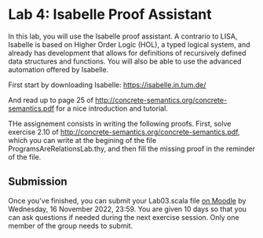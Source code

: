 # Lab 4: Isabelle Proof Assistant

In this lab, you will use the Isabelle proof assistant. A contrario to LISA, Isabelle is based on Higher Order Logic (HOL), a typed logical system, and already has development that allows for definitions of recursively defined data structures and functions. You will also be able to use the advanced automation offered by Isabelle.

First start by downloading Isabelle:
https://isabelle.in.tum.de/

And read up to page 25 of http://concrete-semantics.org/concrete-semantics.pdf for a nice introduction and tutorial.

THe assignement consists in writing the following proofs. First, solve exercise 2.10 of http://concrete-semantics.org/concrete-semantics.pdf, which you can write at the begining of the file ProgramsAreRelationsLab.thy, and then fill the missing proof in the reminder of the file.



## Submission
Once you've finished, you can submit your Lab03.scala file [on Moodle](https://moodle.epfl.ch/mod/assign/view.php?id=1100580) by Wednesday, 16 November 2022, 23:59. You are given 10 days so that you can ask questions if needed during the next exercise session. Only one member of the group needs to submit. 

